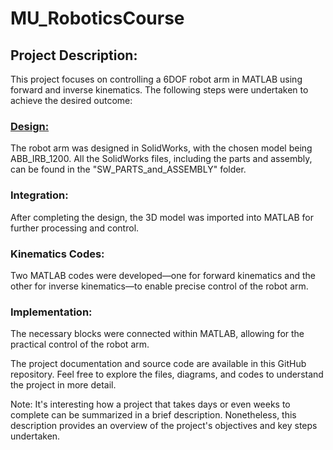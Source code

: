 # MU_RoboticsCourse

## Project Description:

This project focuses on controlling a 6DOF robot arm in MATLAB using forward and inverse kinematics. The following steps were undertaken to achieve the desired outcome:

### [Design:](link:(https://github.com/abdelrahman1532001/MU_RoboticsCourse/tree/main/SW_PARTS_and_ASSEMPLY)") 
The robot arm was designed in SolidWorks, with the chosen model being ABB_IRB_1200. All the SolidWorks files, including the parts and assembly, can be found in the "SW_PARTS_and_ASSEMBLY" folder.

### Integration: 
After completing the design, the 3D model was imported into MATLAB for further processing and control.

### Kinematics Codes:
Two MATLAB codes were developed—one for forward kinematics and the other for inverse kinematics—to enable precise control of the robot arm.

### Implementation: 
The necessary blocks were connected within MATLAB, allowing for the practical control of the robot arm.

The project documentation and source code are available in this GitHub repository. Feel free to explore the files, diagrams, and codes to understand the project in more detail.

Note: It's interesting how a project that takes days or even weeks to complete can be summarized in a brief description. Nonetheless, this description provides an overview of the project's objectives and key steps undertaken.


